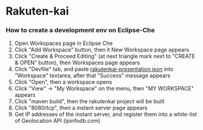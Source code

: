 # Rakuten-kai

### How to create a development env on Eclipse-Che
1. Open Workspaces page in Eclipse Che
2. Click "Add Workspace" button, then it New Workspace page appears
3. Click "Create & Proceed Editing" (at next triangle mark next to "CREATE & OPEN" button), then Workspaces page appears
4. Click "Devfile" tab, and paste [rakutenkai-presentation.json](rakutenkai-presentation.json) into "Workspace" textarea, after that "Success" message appears
5. Click "Open", then a workspace opens
6. Click "View" -> "My Workspace" on the menu, then "MY WORKSPACE" appears
7. Click "maven build", then the rakutenkai project will be built
8. Click "8080/tcp", then a instant server page appears
9. Get IP addresses of the instant server, and register them into a white-list of Geolocation API (ipinfodb.com)